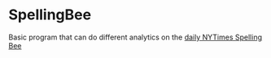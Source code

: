 # SpellingBee

Basic program that can do different analytics on the [daily NYTimes Spelling Bee](https://www.nytimes.com/puzzles/spelling-bee)
